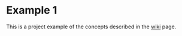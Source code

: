 # Example 1

This is a project example of the concepts described in the [wiki](https://github.com/viniciusaro/SwiftResolver/wiki) page.